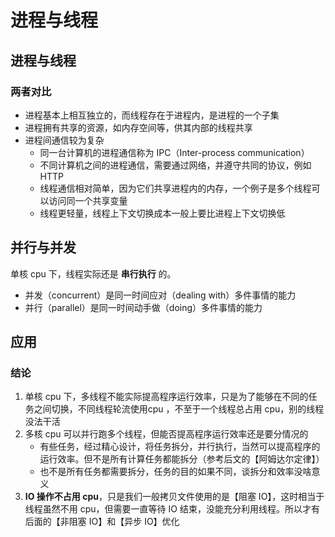 # 进程与线程

## 进程与线程

### 两者对比

+ 进程基本上相互独立的，而线程存在于进程内，是进程的一个子集
+ 进程拥有共享的资源，如内存空间等，供其内部的线程共享
+ 进程间通信较为复杂
  + 同一台计算机的进程通信称为 IPC（Inter-process communication）
  + 不同计算机之间的进程通信，需要通过网络，并遵守共同的协议，例如 HTTP
  + 线程通信相对简单，因为它们共享进程内的内存，一个例子是多个线程可以访问同一个共享变量
  + 线程更轻量，线程上下文切换成本一般上要比进程上下文切换低

## 并行与并发

单核 cpu 下，线程实际还是 **串行执行** 的。

+ 并发（concurrent）是同一时间应对（dealing with）多件事情的能力
+ 并行（parallel）是同一时间动手做（doing）多件事情的能力

## 应用

### 结论

1. 单核 cpu 下，多线程不能实际提高程序运行效率，只是为了能够在不同的任务之间切换，不同线程轮流使用cpu ，不至于一个线程总占用 cpu，别的线程没法干活
2. 多核 cpu 可以并行跑多个线程，但能否提高程序运行效率还是要分情况的
   + 有些任务，经过精心设计，将任务拆分，并行执行，当然可以提高程序的运行效率。但不是所有计算任务都能拆分（参考后文的【阿姆达尔定律】）
   + 也不是所有任务都需要拆分，任务的目的如果不同，谈拆分和效率没啥意义
3. **IO 操作不占用 cpu**，只是我们一般拷贝文件使用的是【阻塞 IO】，这时相当于线程虽然不用 cpu，但需要一直等待 IO 结束，没能充分利用线程。所以才有后面的【非阻塞 IO】和【异步 IO】优化